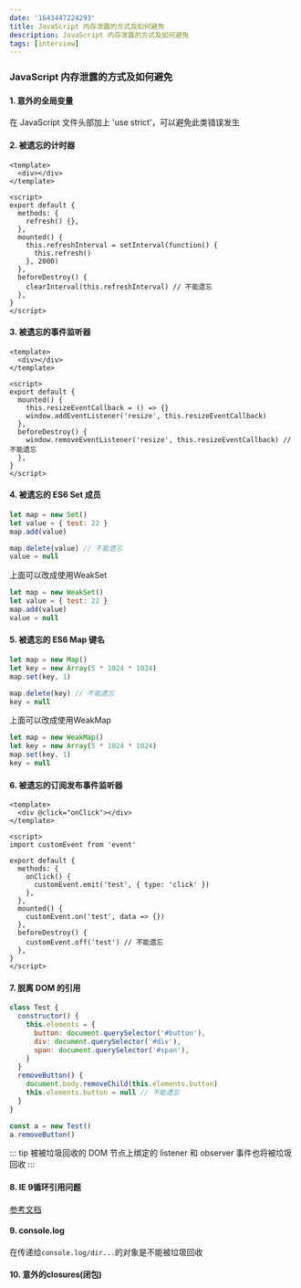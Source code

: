 ```yaml
---
date: '1643447224293'
title: JavaScript 内存泄露的方式及如何避免
description: JavaScript 内存泄露的方式及如何避免
tags: [interview]
---
```

### JavaScript 内存泄露的方式及如何避免
#### 1. 意外的全局变量
在 JavaScript 文件头部加上 'use strict'，可以避免此类错误发生
#### 2. 被遗忘的计时器
```vue
<template>
  <div></div>
</template>

<script>
export default {
  methods: {
    refresh() {},
  },
  mounted() {
    this.refreshInterval = setInterval(function() {
      this.refresh()
    }, 2000)
  },
  beforeDestroy() {
    clearInterval(this.refreshInterval) // 不能遗忘
  },
}
</script>
```
#### 3. 被遗忘的事件监听器
```vue
<template>
  <div></div>
</template>

<script>
export default {
  mounted() {
    this.resizeEventCallback = () => {}
    window.addEventListener('resize', this.resizeEventCallback)
  },
  beforeDestroy() {
    window.removeEventListener('resize', this.resizeEventCallback) // 不能遗忘
  },
}
</script>
```
#### 4. 被遗忘的 ES6 Set 成员
```javascript
let map = new Set()
let value = { test: 22 }
map.add(value)

map.delete(value) // 不能遗忘
value = null
```
上面可以改成使用WeakSet
```javascript
let map = new WeakSet()
let value = { test: 22 }
map.add(value)
value = null
```
#### 5. 被遗忘的 ES6 Map 键名
```javascript
let map = new Map()
let key = new Array(5 * 1024 * 1024)
map.set(key, 1)

map.delete(key) // 不能遗忘
key = null
```
上面可以改成使用WeakMap
```javascript
let map = new WeakMap()
let key = new Array(5 * 1024 * 1024)
map.set(key, 1)
key = null
```
#### 6. 被遗忘的订阅发布事件监听器
```vue
<template>
  <div @click="onClick"></div>
</template>

<script>
import customEvent from 'event'

export default {
  methods: {
    onClick() {
      customEvent.emit('test', { type: 'click' })
    },
  },
  mounted() {
    customEvent.on('test', data => {})
  },
  beforeDestroy() {
    customEvent.off('test') // 不能遗忘
  },
}
</script>
```
#### 7. 脱离 DOM 的引用
```javascript
class Test {
  constructor() {
    this.elements = {
      button: document.querySelector('#button'),
      div: document.querySelector('#div'),
      span: document.querySelector('#span'),
    }
  }
  removeButton() {
    document.body.removeChild(this.elements.button)
    this.elements.button = null // 不能遗忘
  }
}

const a = new Test()
a.removeButton()
```
::: tip
被被垃圾回收的 DOM 节点上绑定的 listener 和 observer 事件也将被垃圾回收
:::
#### 8. IE 9循环引用问题
[参考文档](https://www.jianshu.com/p/e3013a39f483)
#### 9. console.log
在传递给`console.log/dir...`的对象是不能被垃圾回收
#### 10. 意外的closures(闭包)
